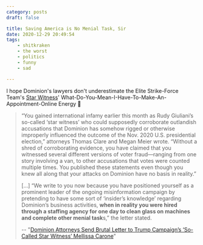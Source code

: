 ```yaml
---
category: posts
draft: false

title: Saving America is No Menial Task, Sir
date: 2020-12-29 20:49:54
tags:
    - shitkraken
    - the worst
    - politics
    - funny
    - sad

---
```


I hope Dominion's lawyers don't underestimate the Elite Strike-Force Team's [Star Witness](/links/0e81febd1ec25329a489cdd23337daeb)' What-Do-You-Mean-I-Have-To-Make-An-Appointment-Online Energy 😬

> “You gained international infamy earlier this month as Rudy Giuliani’s so-called ‘star witness’ who could supposedly corroborate outlandish accusations that Dominion has somehow rigged or otherwise improperly influenced the outcome of the Nov. 2020 U.S. presidential election,” attorneys Thomas Clare and Megan Meier wrote. “Without a shred of corroborating evidence, you have claimed that you witnessed several different versions of voter fraud—ranging from one story involving a van, to other accusations that votes were counted multiple times. You published these statements even though you knew all along that your attacks on Dominion have no basis in reality.”
>
> [...] “We write to you now because you have positioned yourself as a prominent leader of the ongoing misinformation campaign by pretending to have some sort of ‘insider’s knowledge’ regarding Dominion’s business activities, **when in reality you were hired through a staffing agency for one day to clean glass on machines and complete other menial task**s,” the letter stated.
>
> -- "[Dominion Attorneys Send Brutal Letter to Trump Campaign’s ‘So-Called Star Witness’ Mellissa Carone](https://lawandcrime.com/high-profile/dominion-attorneys-send-brutal-letter-to-trump-campaigns-so-called-star-witness-mellissa-carone/)"
